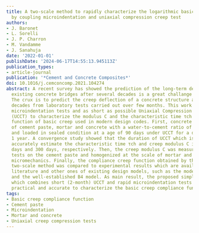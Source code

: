 ```yaml
---
title: A two-scale method to rapidly characterize the logarithmic basic creep of concrete
  by coupling microindentation and uniaxial compression creep test
authors:
- J. Baronet
- L. Sorelli
- J. P. Charron
- M. Vandamme
- J. Sanahuja
date: '2022-01-01'
publishDate: '2024-06-17T14:55:13.945113Z'
publication_types:
- article-journal
publication: '*Cement and Concrete Composites*'
doi: 10.1016/j.cemconcomp.2021.104274
abstract: A recent survey has showed the prediction of the long-term deflection of
  existing concrete bridges after several decades is a great challange in civil engineering.
  The crux is to predict the creep deflection of a concrete structure after several
  decades from laboratory tests carried out over few months. This work aims at combining
  microindentation tests and as short as possible Uniaxial Compression Creep Test
  (UCCT) to characterize the modulus C and the characteristic time τch of the compliance
  function of basic creep used in modern design codes. First, concrete samples made
  of cement paste, mortar and concrete with a water-to-cement ratio of 0.6 were cured
  and loaded in sealed condition at a age of 90 days under UCCT for a duration of
  1 year. A convergence study showed that the duration of UCCT which is needed to
  accurately estimate the characteristic time τch and creep modulus C is about 30
  days and 300 days, respectively. Then, the creep modulus C was measured by microindentation
  tests on the cement paste and homogenized at the scale of mortar and concrete by
  micromechanics. Finally, the compliance creep function obtained by the proposed
  two-scale method was compared to experimental results which are available in open
  literature and other ones of existing design models, such as the model code 2010
  and the well-established B4 model. As main result, the proposed simplified method
  which combines short (2-month) UCCT and rapid microindentation tests showed to be
  practical and accurate to characterize the basic creep compliance function of concrete.
tags:
- Basic creep compliance function
- Cement paste
- Microindentation
- Mortar and concrete
- Uniaxial creep compression tests
---
```

